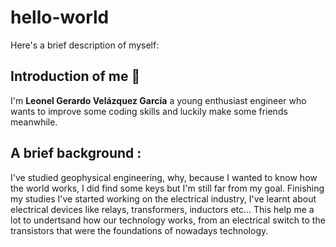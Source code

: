 # hello-world
Here's a brief description of myself:  
## Introduction of me :slightly_smiling_face:
I'm **Leonel Gerardo Velázquez García** a young enthusiast engineer who wants to improve some coding skills and luckily make some friends meanwhile. 
## A brief background :
I've studied geophysical engineering, why, because I wanted to know how the world works, I did find some keys but I'm still far from my goal. Finishing my studies I've started working on the electrical industry, I've learnt about electrical devices like relays, transformers, inductors etc... This help me a lot to undertsand how our technology works, from an electrical switch to the transistors that were the foundations of nowadays technology. 
